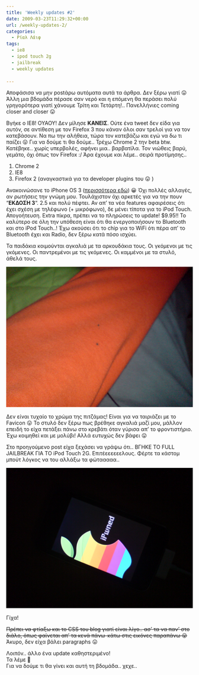 ```yaml
---
title: 'Weekly updates #2'
date: 2009-03-23T11:29:32+00:00
url: /weekly-updates-2/
categories:
  - Ρίαλ Λάιφ
tags:
  - ie8
  - ipod touch 2g
  - jailbreak
  - weekly updates

---
```

Αποφάσισα να μην postάρω αυτόματα αυτά τα άρθρα. Δεν ξέρω γιατί 😛 Άλλη μια βδομάδα πέρασε σαν νερό και η επόμενη θα περάσει πολύ γρηγορότερα γιατί χάνουμε Τρίτη και Τετάρτη!.. Πανελλήνιες coming closer and closer 😛

Βγήκε ο IE8! OYAOY! Δεν μίλησε **ΚΑΝΕΙΣ**. Ούτε ένα tweet δεν είδα για αυτόν, σε αντίθεση με τον Firefox 3 που κάναν όλοι σαν τρελοί για να τον κατεβάσουν. Να πω την αλήθεια, τώρα τον κατεβάζω και εγώ να δω τι παίζει 😛 Για να δούμε τι θα δούμε.. Τρέχω Chrome 2 την beta btw. Κατέβηκε.. χωρίς υπερβολές, αφήνει μια.. βαρβατίλα. Τον νιώθεις βαρύ, γεμάτο, όχι όπως τον Firefox :/ Άρα έχουμε και λέμε.. σειρά προτίμησης..  


  1. Chrome 2
  2. IE8
  3. Firefox 2 (αναγκαστικά για τα developer plugins του 😛 )

Ανακοινώσανε το iPhone OS 3 ([περισσότερα εδώ](http://away.gr/2009/03/18/apples-iphone-os-3-0-preview/)) 😀 Όχι πολλές αλλαγές, αν ρωτήσεις την γνώμη μου. Τουλάχιστον όχι αρκετές για να την πουν &#8220;**ΕΚΔΟΣΗ 3**&#8220;. 2.5 και πολύ πέφτει. Αν απ&#8217; τα νέα features αφαιρέσεις ότι έχει σχέση με τηλέφωνο (+ μικρόφωνο), δε μένει τίποτα για το iPod Touch. Απογοήτευση. Extra πίκρα, πρέπει να το πληρώσεις το update! $9.95!! Το καλύτερο σε όλη την υπόθεση είναι ότι θα ενεργοποιήσουν το Βluetooth και στο iPod Touch..! Έχω ακούσει ότι το chip για το WiFi ότι πέρα απ&#8217; το Bluetooth έχει και Radio, δεν ξέρω κατά πόσο ισχύει.

Τα παιδάκια κοιμούνται αγκαλιά με τα αρκουδάκια τους. Οι γκόμενοι με τις γκόμενες. Οι παντρεμένοι με τις γκόμενες. Οι καμμένοι με τα στυλό, άθελά τους.

![Κάψιμο](dsc00196.jpg)

Δεν είναι τυχαίο το χρώμα της πιτζάμας! Είναι για να ταιριάζει με το Favicon 😛 Το στυλό δεν ξέρω πως βρέθηκε αγκαλιά μαζί μου, μάλλον επειδή το είχα πετάξει πάνω στο κρεβάτι όταν γύρισα απ&#8217; το φροντιστήριο. Έχω κοιμηθεί και με μολύβι! Αλλά ευτυχώς δεν βάφει 😛

Στο προηγούμενο post είχα ξεχάσει να γράψω ότι.. ΒΓΗΚΕ ΤΟ FULL JAILBREAK ΓΙΑ ΤΟ iPod Touch 2G. Επιτέεεεεεελους. Φέρτε τα κάστομ μπούτ λόγκος να του αλλάξω τα φώτααααα..

![iPwned](dsc00194.jpg)

Γίχα!

<del datetime="2009-03-23T11:15:50+00:00">Πρέπει να φτίαξω και το CSS του blog γιατί είναι λίγο.. ασ&#8217; τα να παν&#8217; στο διάλο, όπως φαίνεται απ&#8217; τα κενά πάνω-κάτω στις εικόνες παραπάνω 😛</del>  
Άκυρο, δεν είχα βάλει paragraphs 😛

Λοιπόν.. άλλο ένα update καθηστεριμένο!  
Τα λέμε 🙂  
Για να δούμε τι θα γίνει και αυτή τη βδομάδα.. χεχε..